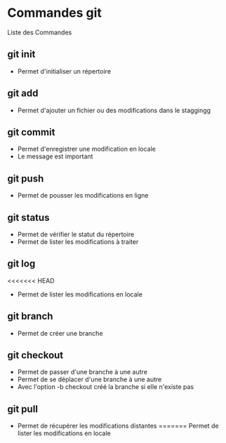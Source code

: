 # Commandes git

Liste des Commandes

## git init
- Permet d'initialiser un répertoire

## git add
- Permet d'ajouter un fichier ou des modifications dans le staggingg

## git commit
- Permet d'enregistrer une modification en locale
- Le message est important

## git push
- Permet de pousser les modifications en ligne

## git status
- Permet de vérifier le statut du répertoire
- Permet de lister les modifications à traiter

## git log
<<<<<<< HEAD
- Permet de lister les modifications en locale

## git branch
- Permet de créer une branche

## git checkout
- Permet de passer d'une branche à une autre
- Permet de se déplacer d'une branche à une autre
- Avec l'option -b checkout créé la branche si elle n'existe pas

## git pull
- Permet de récupérer les modifications distantes
=======
Permet de lister les modifications en locale